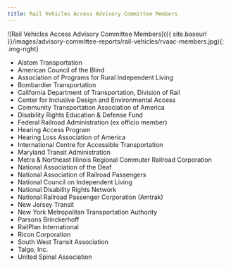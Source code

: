 ```yaml
---
title: Rail Vehicles Access Advisory Committee Members
---
```

![Rail Vehicles Access Advisory Committee Members]({{ site.baseurl }}/images/advisory-committee-reports/rail-vehicles/rvaac-members.jpg){: .img-right}

-   Alstom Transportation
-   American Council of the Blind
-   Association of Programs for Rural Independent Living
-   Bombardier Transportation
-   California Department of Transportation, Division of Rail
-   Center for Inclusive Design and Environmental Access
-   Community Transportation Association of America
-   Disability Rights Education & Defense Fund
-   Federal Railroad Administration (ex officio member)
-   Hearing Access Program
-   Hearing Loss Association of America
-   International Centre for Accessible Transportation
-   Maryland Transit Administration
-   Metra & Northeast Illinois Regional Commuter Railroad Corporation
-   National Association of the Deaf
-   National Association of Railroad Passengers
-   National Council on Independent Living
-   National Disability Rights Network
-   National Railroad Passenger Corporation (Amtrak)
-   New Jersey Transit
-   New York Metropolitan Transportation Authority
-   Parsons Brinckerhoff
-   RailPlan International
-   Ricon Corporation
-   South West Transit Association
-   Talgo, Inc.
-   United Spinal Association